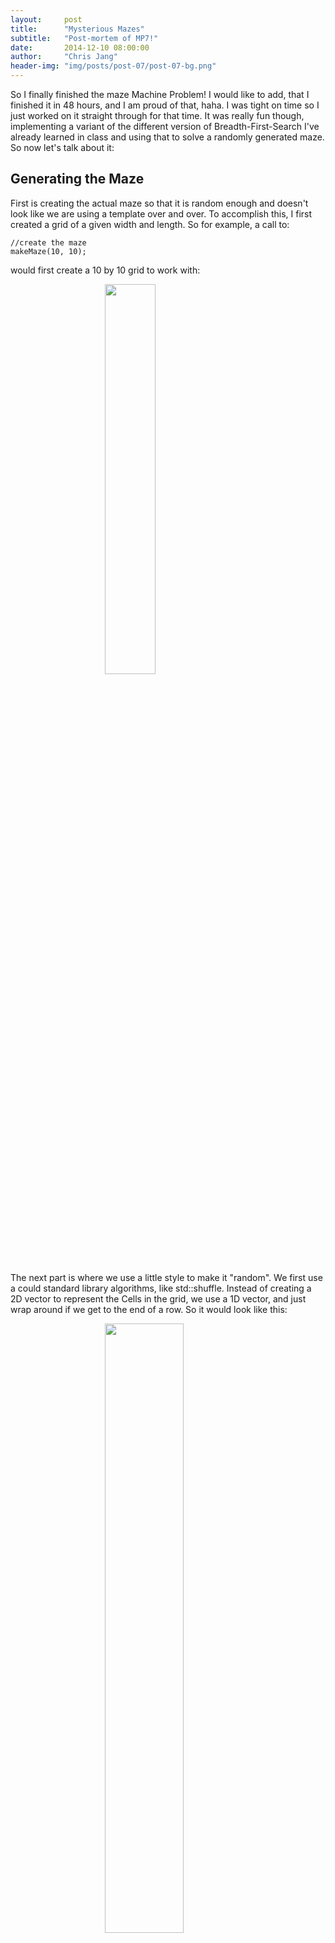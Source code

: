 ```yaml
---
layout:     post
title:      "Mysterious Mazes"
subtitle:   "Post-mortem of MP7!"
date:       2014-12-10 08:00:00
author:     "Chris Jang"
header-img: "img/posts/post-07/post-07-bg.png"
---
```


<p>So I finally finished the maze Machine Problem! I would like to add, that I finished it in 48 hours, and I am proud of that, haha. I was tight on time so I just worked on it straight through for that time. It was really fun though, implementing a variant of the different version of Breadth-First-Search I've already learned in class and using that to solve a randomly generated maze. So now let's talk about it:</p>

<h2>Generating the Maze</h2>

<p>First is creating the actual maze so that it is random enough and doesn't look like we are using a template over and over. To accomplish this, I first created a grid of a given width and length. So for example, a call to:</p>

    //create the maze
    makeMaze(10, 10);
    
<p>would first create a 10 by 10 grid to work with: </p>

<img src="{{ site.baseurl }}/img/posts/post-07/grid.png" align="center" style="float: center; width: 40%; margin-left: 30%; margin-bottom: 0.5em;">

<p>The next part is where we use a little style to make it "random". We first use a could standard library algorithms, like std::shuffle. Instead of creating a 2D vector to represent the Cells in the grid, we use a 1D vector, and just wrap around if we get to the end of a row. So it would look like this: </p>

<img src="{{ site.baseurl }}/img/posts/post-07/1dvector.png" align="center" style="float: center; width: 50%; margin-left: 30%; margin-bottom: 0.5em;">

<p>So next, we shuffle that 1 dimensional vector so the positions get randomized, like:</p>

    //not shuffled:
    <0, 1, 2, 3, 4, 5, 6, 7, 8, 9, 10>
    //shuffled:
    <6, 8, 1, 3, 5, 4, 10, 9, 2, 7, 0>
    
<p>Next, we iterate through those Cells, and then for each one we remove its right wall if we can, and then its bottom wall if we can. By "if we can", I mean if it doesn't create a cycle in the maze and that it isn't up against the bottom or right walls of the maze. By preventing cycles, we also prevent there being more than one way to get from one cell to another. Every time that we *do* remove a wall, we perform a setunion on those two elements in our DisjointSets data structure that represents each Cell in the maze. By using this data structure, we can find paths from one cell to another as well. </p>

<p>After removing all walls that we can without creating cycles, we might get something like the mazes below: </p>

<img src="{{ site.baseurl }}/img/posts/post-07/unsolved1.png" style="float: left; width: 30%; margin-left: 2%; margin-right: 3%; margin-bottom: 0.5em;">
<img src="{{ site.baseurl }}/img/posts/post-07/unsolved2.png" style="float: left; width: 30%; margin-right: 3%; margin-bottom: 0.5em;">
<img src="{{ site.baseurl }}/img/posts/post-07/unsolved3.png" style="float: left; width: 30%; margin-right: 0%; margin-bottom: 0.5em;">

<p style="clear: both;"></p>

<p>You might have noticed that the mazes have entraces at the top left corner, but no exit. This is intentional. We will create an exit as part of the solving algorithm. Of course we could make this vary, but we look for the longest path possible to place the exit.</p>

<h2>Solving the Maze</h2>

<p>Now we move on to solving the actual maze. I mentioned before that we create the exit after we find the longest possible path from the center to a cell in the bottom row of the maze. To do this, we use a Breadth-First-Search on each cell. We start at the center, and then we check if we can travel to the right of it, AND if that cell hasn't already been visited. If so, we enqueue it onto a Queue, and move on to the cell below the current one. We then go to the left, above, etc. By doing this, we effectively and efficiently find the shortest path from the beginning Cell to every other Cell in the maze, in O(n) time, where n represents how many Cells are in the maze!</p>

<p>After performing the BFS, we can now iterate through each Cell in the bottom row of the maze, keeping track of its distance from the starting Cell and storing the maximum. Once we find the maximum, we create the exit in that Cell, and then work our way backwards to the starting Cell, while keeping track of the appropriate directions (right, down, left, up). We reverse that directions vector at the end and then we go through each one, drawing a red line to represent the solution path along the way. A couple solutions might look like the following: </p>

<img src="{{ site.baseurl }}/img/posts/post-07/solved1.png" style="float: left; width: 30%; margin-left: 2%; margin-right: 3%; margin-bottom: 0.5em;">
<img src="{{ site.baseurl }}/img/posts/post-07/solved2.png" style="float: left; width: 30%; margin-right: 3%; margin-bottom: 0.5em;">
<img src="{{ site.baseurl }}/img/posts/post-07/solved3.png" style="float: left; width: 30%; margin-right: 0%; margin-bottom: 0.5em;">
